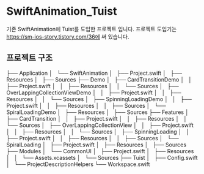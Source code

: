 # SwiftAnimation_Tuist

기존 SwiftAnimation에 Tuist를 도입한 프로젝트 입니다. 
프로젝트 도입기는 https://sm-ios-story.tistory.com/36에 써 있습니다. 


## 프로젝트 구조 

├── Application
│   └── SwiftAnimation
│       ├── Project.swift
│       ├── Resources
│       ├── Sources
├── Demo
│   ├── CardTransitionDemo
│   │   ├── Project.swift
│   │   ├── Resources
│   │   └── Sources
│   ├── OverLappingCollectionViewDemo
│   │   ├── Project.swift
│   │   ├── Resources
│   │   └── Sources
│   ├── SpinningLoadingDemo
│   │   ├── Project.swift
│   │   ├── Resources
│   │   ├── Sources
│   └── SpiralLoadingDemo
│       ├── Resources
│       ├── Sources
├── Features
│   ├── CardTransition
│   │   ├── Project.swift
│   │   ├── Resources
│   │   └── Sources
│   ├── OverLappingCollectionView
│   │   ├── Project.swift
│   │   ├── Resources
│   │   └── Sources
│   ├── SpinningLoading
│   │   ├── Project.swift
│   │   ├── Resources
│   │   ├── Sources
│   └── SpiralLoading
│       ├── Project.swift
│       ├── Resources
│       ├── Sources
├── Modules
│   └── CommonUI
│       ├── Project.swift
│       ├── Resources
│       │   └── Assets.xcassets
│       └── Sources
├── Tuist
│   ├── Config.swift
│   └── ProjectDescriptionHelpers
└── Workspace.swift

